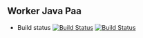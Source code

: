 ## Worker Java Paa
- Build status
[![Build Status](http://34.175.11.72:8080/buildStatus/icon?job=instavote%2Fworker-build)](http://34.175.11.72:8080/job/instavote/job/worker-build/)
[![Build Status](http://34.175.11.72:8080/buildStatus/icon?job=instavote%2Fworker-test&subject=UnitTest)](http://34.175.11.72:8080/job/instavote/job/worker-test/)  
